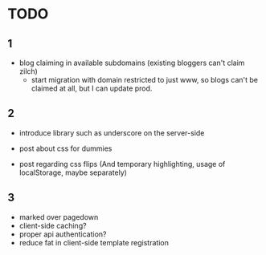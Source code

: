 TODO
=======

1
-------

- blog claiming in available subdomains (existing bloggers can't claim zilch)
  - start migration with domain restricted to just www, so blogs can't be claimed at all, but I can update prod.



2
-------

- introduce library such as underscore on the server-side

- post about css for dummies
- post regarding css flips (And temporary highlighting, usage of localStorage, maybe separately)



3
-------

- marked over pagedown
- client-side caching?
- proper api authentication?
- reduce fat in client-side template registration